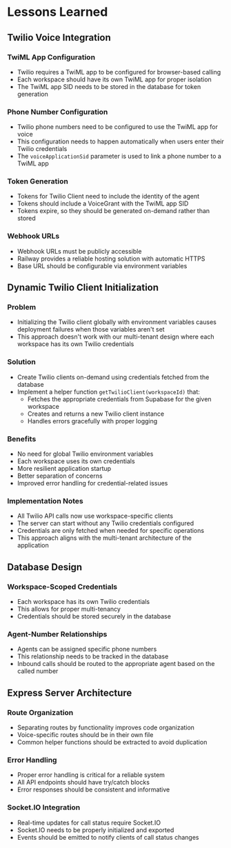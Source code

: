 # Lessons Learned

## Twilio Voice Integration

### TwiML App Configuration
- Twilio requires a TwiML app to be configured for browser-based calling
- Each workspace should have its own TwiML app for proper isolation
- The TwiML app SID needs to be stored in the database for token generation

### Phone Number Configuration
- Twilio phone numbers need to be configured to use the TwiML app for voice
- This configuration needs to happen automatically when users enter their Twilio credentials
- The `voiceApplicationSid` parameter is used to link a phone number to a TwiML app

### Token Generation
- Tokens for Twilio Client need to include the identity of the agent
- Tokens should include a VoiceGrant with the TwiML app SID
- Tokens expire, so they should be generated on-demand rather than stored

### Webhook URLs
- Webhook URLs must be publicly accessible
- Railway provides a reliable hosting solution with automatic HTTPS
- Base URL should be configurable via environment variables

## Dynamic Twilio Client Initialization

### Problem
- Initializing the Twilio client globally with environment variables causes deployment failures when those variables aren't set
- This approach doesn't work with our multi-tenant design where each workspace has its own Twilio credentials

### Solution
- Create Twilio clients on-demand using credentials fetched from the database
- Implement a helper function `getTwilioClient(workspaceId)` that:
  - Fetches the appropriate credentials from Supabase for the given workspace
  - Creates and returns a new Twilio client instance
  - Handles errors gracefully with proper logging

### Benefits
- No need for global Twilio environment variables
- Each workspace uses its own credentials
- More resilient application startup
- Better separation of concerns
- Improved error handling for credential-related issues

### Implementation Notes
- All Twilio API calls now use workspace-specific clients
- The server can start without any Twilio credentials configured
- Credentials are only fetched when needed for specific operations
- This approach aligns with the multi-tenant architecture of the application

## Database Design

### Workspace-Scoped Credentials
- Each workspace has its own Twilio credentials
- This allows for proper multi-tenancy
- Credentials should be stored securely in the database

### Agent-Number Relationships
- Agents can be assigned specific phone numbers
- This relationship needs to be tracked in the database
- Inbound calls should be routed to the appropriate agent based on the called number

## Express Server Architecture

### Route Organization
- Separating routes by functionality improves code organization
- Voice-specific routes should be in their own file
- Common helper functions should be extracted to avoid duplication

### Error Handling
- Proper error handling is critical for a reliable system
- All API endpoints should have try/catch blocks
- Error responses should be consistent and informative

### Socket.IO Integration
- Real-time updates for call status require Socket.IO
- Socket.IO needs to be properly initialized and exported
- Events should be emitted to notify clients of call status changes
